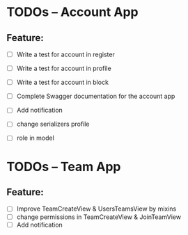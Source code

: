 # TODOs – Account App

## Feature: 
- [ ] Write a test for account in register
- [ ] Write a test for account in profile
- [ ] Write a test for account in block
- [ ] Complete Swagger documentation for the account app
- [ ] Add notification
- [ ] change serializers profile
- [ ] role in model


# TODOs – Team App

## Feature: 
- [ ] Improve TeamCreateView & UsersTeamsView by mixins
- [ ] change permissions in TeamCreateView & JoinTeamView
-  [ ] Add notification